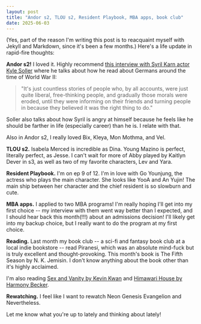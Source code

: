 ```yaml
---
layout: post
title: "Andor s2, TLOU s2, Resident Playbook, MBA apps, book club"
date: 2025-06-03
---
```


(Yes, part of the reason I'm writing this post is to reacquaint myself with Jekyll and Markdown, since it's been a few months.) Here's a life update in rapid-fire thoughts:

**Andor s2!** I loved it. Highly recommend [this interview with Syril Karn actor Kyle Soller](https://www.tvguide.com/news/andor-kyle-soller-syril-karn-season-2-episode-8-interview/) where he talks about how he read about Germans around the time of World War II:

> "It's just countless stories of people who, by all accounts, were just quite liberal, free-thinking people, and gradually those morals were eroded, until they were informing on their friends and turning people in because they believed it was the right thing to do."

Soller also talks about how Syril is angry at himself because he feels like he should be farther in life (especially career) than he is. I relate with that.

Also in Andor s2, I really loved Bix, Kleya, Mon Mothma, and Vel.

**TLOU s2.** Isabela Merced is incredible as Dina. Young Mazino is perfect, literally perfect, as Jesse. I can't wait for more of Abby played by Kaitlyn Dever in s3, as well as two of my favorite characters, Lev and Yara.

**Resident Playbook.** I'm on ep 9 of 12. I'm in love with Go Younjung, the actress who plays the main character. She looks like YooA and An Yujin! The main ship between her character and the chief resident is so slowburn and cute.

**MBA apps.** I applied to two MBA programs! I'm really hoping I'll get into my first choice -- my interview with them went way better than I expected, and I should hear back this month(!!!) about an admissions decision! I'll likely get into my backup choice, but I really want to do the program at my first choice.

**Reading.** Last month my book club -- a sci-fi and fantasy book club at a local indie bookstore -- read Piranesi, which was an absolute mind-fuck but is truly excellent and thought-provoking. This month's book is The Fifth Season by N. K. Jemisin. I don't know anything about the book other than it's highly acclaimed.

I'm also reading [Sex and Vanity by Kevin Kwan](https://www.goodreads.com/book/show/52064314-sex-and-vanity) and [Himawari House by Harmony Becker](https://www.goodreads.com/book/show/55780534-himawari-house).

**Rewatching.** I feel like I want to rewatch Neon Genesis Evangelion and Nevertheless.

Let me know what you're up to lately and thinking about lately!
